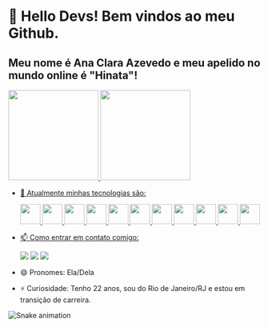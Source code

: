 # 👋 Hello Devs! Bem vindos ao meu Github.
## Meu nome é Ana Clara Azevedo e meu apelido no mundo online é "Hinata"!

  
  
  
  
  
  
  
  <div>
<a href="https://github.com/AnaClaraazz">
<img height="180em" src="https://github-readme-stats.vercel.app/api/top-langs/?username=AnaClaraazz&layout=compact&langs_count=7&theme=dracula"/>
<img height="180em" src="https://github-readme-stats.vercel.app/api?username=AnaClaraazz&show_icons=true&theme=dracula&include_all_commits=true&count_private=true"/>
</div>



- 🔭 Atualmente minhas tecnologias são:

  <img src="https://cdn.jsdelivr.net/gh/devicons/devicon/icons/html5/html5-original.svg" width="40" height="40"/>
  <img src="https://cdn.jsdelivr.net/gh/devicons/devicon/icons/css3/css3-original.svg" width="40" height="40"/> 
  <img src="https://cdn.jsdelivr.net/gh/devicons/devicon/icons/git/git-original.svg"  width="40" height="40" />
  <img src="https://cdn.jsdelivr.net/gh/devicons/devicon/icons/vscode/vscode-original.svg"  width="40" height="40" />
  <img src="https://cdn.jsdelivr.net/gh/devicons/devicon/icons/javascript/javascript-original.svg"  width="40" height="40" />
  <img src="https://cdn.jsdelivr.net/gh/devicons/devicon/icons/typescript/typescript-original.svg"  width="40" height="40" />
  <img src="https://cdn.jsdelivr.net/gh/devicons/devicon/icons/nestjs/nestjs-plain.svg"  width="40" height="40"/>
  <img src="https://cdn.jsdelivr.net/gh/devicons/devicon/icons/materialui/materialui-original.svg"  width="40" height="40" />
  <img src="https://cdn.jsdelivr.net/gh/devicons/devicon/icons/react/react-original.svg" width="40" height="40"/>
  <img src="https://cdn.jsdelivr.net/gh/devicons/devicon/icons/mysql/mysql-original.svg"  width="40" height="40" />
  <img src="https://cdn.jsdelivr.net/gh/devicons/devicon/icons/postgresql/postgresql-original.svg" width="40" height="40" />
          
          

- 📫 Como entrar em contato comigo:

  <div>
  <a href="https://instagram.com//anaclaraazz/" target="_blank"><img src="https://img.shields.io/badge/-Instagram-%23E4405F?style=for-the-badge&logo=instagram&logoColor=white" target="_blank"></a>
  <a href = "mailto:ana.clara93360@gmail.com"><img src="https://img.shields.io/badge/Gmail-D14836?style=for-the-badge&logo=gmail&logoColor=white" target="_blank"></a>
  <a href="https://www.linkedin.com/in/ana-clara-azevedo-fullstackdev/" target="_blank"><img src="https://img.shields.io/badge/-LinkedIn-%230077B5?style=for-the-badge&logo=linkedin&logoColor=white" target="_blank"></a>   
  </div>

- 😄 Pronomes: Ela/Dela

- ⚡ Curiosidade: Tenho 22 anos, sou do Rio de Janeiro/RJ e estou em transição de carreira.

![Snake animation](https://github.com/AnaClaraazz/AnaClaraazz/blob/output/github-contribution-grid-snake.svg)


